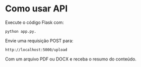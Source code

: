 # Como usar API

Execute o código Flask com:

```
python app.py.
```

Envie uma requisição POST para:

```
http://localhost:5000/upload
```

Com um arquivo PDF ou DOCX e receba o resumo do conteúdo.